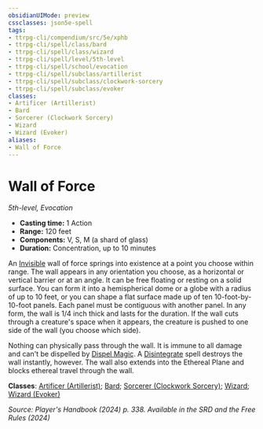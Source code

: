 ```yaml
---
obsidianUIMode: preview
cssclasses: json5e-spell
tags:
- ttrpg-cli/compendium/src/5e/xphb
- ttrpg-cli/spell/class/bard
- ttrpg-cli/spell/class/wizard
- ttrpg-cli/spell/level/5th-level
- ttrpg-cli/spell/school/evocation
- ttrpg-cli/spell/subclass/artillerist
- ttrpg-cli/spell/subclass/clockwork-sorcery
- ttrpg-cli/spell/subclass/evoker
classes:
- Artificer (Artillerist)
- Bard
- Sorcerer (Clockwork Sorcery)
- Wizard
- Wizard (Evoker)
aliases:
- Wall of Force
---
```

# Wall of Force
*5th-level, Evocation*  


- **Casting time:** 1 Action
- **Range:** 120 feet
- **Components:** V, S, M (a shard of glass)
- **Duration:** Concentration, up to 10 minutes

An [Invisible](Інструменти%20ДМ/CLI/rules/conditions.md#Invisible) wall of force springs into existence at a point you choose within range. The wall appears in any orientation you choose, as a horizontal or vertical barrier or at an angle. It can be free floating or resting on a solid surface. You can form it into a hemispherical dome or a globe with a radius of up to 10 feet, or you can shape a flat surface made up of ten 10-foot-by-10-foot panels. Each panel must be contiguous with another panel. In any form, the wall is 1/4 inch thick and lasts for the duration. If the wall cuts through a creature's space when it appears, the creature is pushed to one side of the wall (you choose which side).

Nothing can physically pass through the wall. It is immune to all damage and can't be dispelled by [Dispel Magic](Інструменти%20ДМ/CLI/spells/dispel-magic-xphb.md). A [Disintegrate](Інструменти%20ДМ/CLI/spells/disintegrate-xphb.md) spell destroys the wall instantly, however. The wall also extends into the Ethereal Plane and blocks ethereal travel through the wall.

**Classes**: [Artificer (Artillerist)](Інструменти%20ДМ/CLI/lists/list-spells-classes-artillerist-tce.md "subclass=TCE;class=TCE"); [Bard](Інструменти%20ДМ/CLI/lists/list-spells-classes-bard.md); [Sorcerer (Clockwork Sorcery)](Інструменти%20ДМ/CLI/lists/list-spells-classes-clockwork-sorcery-xphb.md "subclass=XPHB;class=XPHB"); [Wizard](Інструменти%20ДМ/CLI/lists/list-spells-classes-wizard.md); [Wizard (Evoker)](Інструменти%20ДМ/CLI/lists/list-spells-classes-evoker-xphb.md "subclass=XPHB;class=XPHB")

*Source: Player's Handbook (2024) p. 338. Available in the <span title='Systems Reference Document (5.2)'>SRD</span> and the Free Rules (2024)*